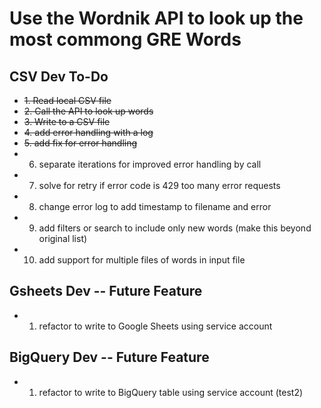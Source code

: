 # Use the Wordnik API to look up the most commong GRE Words

## CSV Dev To-Do

- ~~1. Read local CSV file~~ 
- ~~2. Call the API to look up words~~
- ~~3. Write to a CSV file~~
- ~~4. add error handling with a log~~ 
- ~~5. add fix for error handling~~
- 6. separate iterations for improved error handling by call
- 7. solve for retry if error code is 429 too many error requests
- 8. change error log to add timestamp to filename and error 
- 9. add filters or search to include only new words (make this beyond original list)
- 10. add support for multiple files of words in input file

## Gsheets Dev -- Future Feature

- 1. refactor to write to Google Sheets using service account

## BigQuery Dev -- Future Feature

- 1. refactor to write to BigQuery table using service account (test2)

